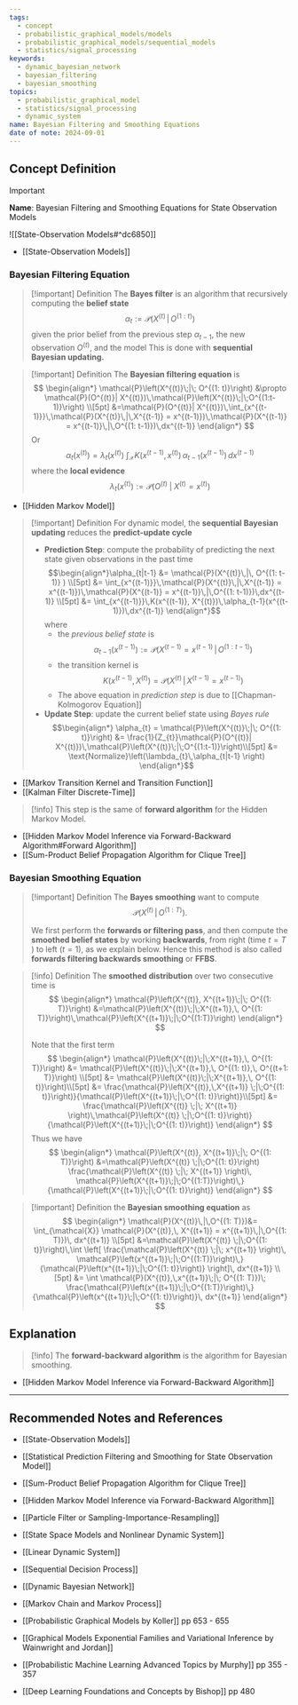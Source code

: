 ```yaml
---
tags:
  - concept
  - probabilistic_graphical_models/models
  - probabilistic_graphical_models/sequential_models
  - statistics/signal_processing
keywords:
  - dynamic_bayesian_network
  - bayesian_filtering
  - bayesian_smoothing
topics:
  - probabilistic_graphical_model
  - statistics/signal_processing
  - dynamic_system
name: Bayesian Filtering and Smoothing Equations
date of note: 2024-09-01
---
```


## Concept Definition

>[!important]
>**Name**: Bayesian Filtering and Smoothing Equations for State Observation Models

![[State-Observation Models#^dc6850]]

- [[State-Observation Models]]

### Bayesian Filtering Equation


>[!important] Definition
>The **Bayes filter** is an algorithm that recursively computing the **belief state** $$\alpha_{t} := \mathcal{P}(X^{(t)}\,|\,O^{(1: t)})$$ given the prior belief from the previous step $\alpha_{t-1}$, the new observation $O^{(t)}$, and the model This is done with **sequential Bayesian updating.** 

>[!important] Definition
>The **Bayesian filtering equation** is 
>$$
>\begin{align*}
>\mathcal{P}\left(X^{(t)}\;|\; O^{(1: t)}\right) &\propto \mathcal{P}(O^{(t)}| X^{(t)})\,\mathcal{P}\left(X^{(t)}\;|\;O^{(1:t-1)}\right)  \\[5pt]
>&=\mathcal{P}(O^{(t)}| X^{(t)})\,\int_{x^{(t-1)}}\,\mathcal{P}(X^{(t)}\,|\,X^{(t-1)} = x^{(t-1)})\,\mathcal{P}(X^{(t-1)} = x^{(t-1)}\,|\,O^{(1: t-1)})\,dx^{(t-1)}
>\end{align*}
>$$
>Or
>$$
>\alpha_{t}(x^{(t)}) = \lambda_{t}(x^{(t)})\;\int_{\mathcal{X}} K(x^{(t-1)}, x^{(t)})\,\alpha_{t-1}(x^{(t-1)})\,dx^{(t-1)}
>$$
>where the **local evidence** $$\lambda_{t}(x^{(t)}) := \mathcal{P}(O^{(t)}\;|\;X^{(t)} = x^{(t)})$$

- [[Hidden Markov Model]]

>[!important] Definition
>For dynamic model, the **sequential Bayesian updating** reduces the **predict-update cycle**
>- **Prediction Step**: compute the probability of predicting the next state given observations in the past time $$\begin{align*}\alpha_{t|t-1} &= \mathcal{P}(X^{(t)}\,|\, O^{(1: t-1)} ) \\[5pt]  &= \int_{x^{(t-1)}}\,\mathcal{P}(X^{(t)}\,|\,X^{(t-1)} = x^{(t-1)})\,\mathcal{P}(X^{(t-1)} = x^{(t-1)}\,|\,O^{(1: t-1)})\,dx^{(t-1)} \\[5pt] &= \int_{x^{(t-1)}}\,K(x^{(t-1)}, X^{(t)})\,\alpha_{t-1}(x^{(t-1)})\,dx^{(t-1)} \end{align*}$$ where 
>	- the *previous belief state* is $$\alpha_{t-1}(x^{(t-1)}) := \mathcal{P}(X^{(t-1)} = x^{(t-1)}\,|\,O^{(1: t-1)})$$
>	- the transition kernel is $$K(x^{(t-1)}, X^{(t)}) = \mathcal{P}(X^{(t)}\,|\,X^{(t-1)} = x^{(t-1)})$$
>	- The above equation in *prediction step* is due to [[Chapman-Kolmogorov Equation]]
>- **Update Step**: update the current belief state using *Bayes rule* $$\begin{align*} \alpha_{t} = \mathcal{P}\left(X^{(t)}\;|\; O^{(1: t)}\right) &= \frac{1}{Z_{t}}\mathcal{P}(O^{(t)}| X^{(t)})\,\mathcal{P}\left(X^{(t)}\;|\;O^{(1:t-1)}\right)\\[5pt] &= \text{Normalize}\left(\lambda_{t}\,\alpha_{t|t-1} \right) \end{align*}$$

- [[Markov Transition Kernel and Transition Function]]
- [[Kalman Filter Discrete-Time]]

>[!info]
>This step is the same of **forward algorithm** for the Hidden Markov Model. 

- [[Hidden Markov Model Inference via Forward-Backward Algorithm#Forward Algorithm]]
- [[Sum-Product Belief Propagation Algorithm for Clique Tree]]

### Bayesian Smoothing Equation

>[!important] Definition
>The **Bayes smoothing** want to compute $$\mathcal{P}(X^{(t)}\,|\,O^{(1: T)}).$$
>
>We first perform the **forwards or filtering pass**, and then compute the **smoothed belief states** by working **backwards**, from right (time $t = T$ ) to left ($t = 1$), as we explain below. Hence this method is also called **forwards filtering backwards smoothing** or **FFBS**.


>[!info] Definition
>The **smoothed distribution** over two consecutive time is
>$$
>\begin{align*}
>\mathcal{P}\left(X^{(t)}, X^{(t+1)}\;|\; O^{(1: T)}\right) &=\mathcal{P}\left(X^{(t)}\;|\;X^{(t+1)},\, O^{(1: T)}\right)\,\mathcal{P}\left(X^{(t+1)}\;|\;O^{(1:T)}\right)  
>\end{align*}
>$$
>
>Note that the first term
>$$
>\begin{align*}
> \mathcal{P}\left(X^{(t)}\;|\;X^{(t+1)},\, O^{(1: T)}\right) &= \mathcal{P}\left(X^{(t)}\;|\;X^{(t+1)},\, O^{(1: t)},\, O^{(t+1: T)}\right)  \\[5pt]
> &= \mathcal{P}\left(X^{(t)}\;|\;X^{(t+1)},\, O^{(1: t)}\right)\\[5pt]
> &= \frac{\mathcal{P}\left(X^{(t)},\,X^{(t+1)} \;|\;O^{(1: t)}\right)}{\mathcal{P}\left(X^{(t+1)}\;|\;O^{(1: t)}\right)}\\[5pt]
> &=  \frac{\mathcal{P}\left(X^{(t)} \;|\; X^{(t+1)} \right)\,\mathcal{P}\left(X^{(t)} \;|\;O^{(1: t)}\right)}{\mathcal{P}\left(X^{(t+1)}\;|\;O^{(1: t)}\right)}
>\end{align*}
>$$
>Thus we have 
>$$
>\begin{align*}
>\mathcal{P}\left(X^{(t)}, X^{(t+1)}\;|\; O^{(1: T)}\right) &=\mathcal{P}\left(X^{(t)} \;|\;O^{(1: t)}\right)   \frac{\mathcal{P}\left(X^{(t)} \;|\; X^{(t+1)} \right)\, \mathcal{P}\left(X^{(t+1)}\;|\;O^{(1:T)}\right)\,}{\mathcal{P}\left(X^{(t+1)}\;|\;O^{(1: t)}\right)} 
>\end{align*}
>$$

>[!important] Definition
>the  **Bayesian smoothing equation** as
>$$
>\begin{align*}
>\mathcal{P}(X^{(t)}\,|\,O^{(1: T)})&= \int_{\mathcal{X}} \mathcal{P}(X^{(t)},\, X^{(t+1)} = x^{(t+1)}\,|\,O^{(1: T)})\, dx^{(t+1)} \\[5pt]
>&=\mathcal{P}\left(X^{(t)} \;|\;O^{(1: t)}\right)\,\int \left[ \frac{\mathcal{P}\left(X^{(t)} \;|\; x^{(t+1)} \right)\, \mathcal{P}\left(x^{(t+1)}\;|\;O^{(1:T)}\right)\,}{\mathcal{P}\left(x^{(t+1)}\;|\;O^{(1: t)}\right)} \right]\,  dx^{(t+1)} \\[5pt]
>&= \int \mathcal{P}(X^{(t)},\,x^{(t+1)}\;|\; O^{(1: T)})\; \frac{\mathcal{P}\left(x^{(t+1)}\;|\;O^{(1:T)}\right)\,}{\mathcal{P}\left(x^{(t+1)}\;|\;O^{(1: t)}\right)}\,  dx^{(t+1)}
>\end{align*}
>$$


## Explanation

>[!info]
>The **forward-backward algorithm** is the algorithm for Bayesian smoothing.
>

- [[Hidden Markov Model Inference via Forward-Backward Algorithm]]



-----------
##  Recommended Notes and References


- [[State-Observation Models]]
- [[Statistical Prediction Filtering and Smoothing for State Observation Model]]
- [[Sum-Product Belief Propagation Algorithm for Clique Tree]]
- [[Hidden Markov Model Inference via Forward-Backward Algorithm]]
- [[Particle Filter or Sampling-Importance-Resampling]]


- [[State Space Models and Nonlinear Dynamic System]]
- [[Linear Dynamic System]]
- [[Sequential Decision Process]]
- [[Dynamic Bayesian Network]]
- [[Markov Chain and Markov Process]]


- [[Probabilistic Graphical Models by Koller]] pp 653 - 655
- [[Graphical Models Exponential Families and Variational Inference by Wainwright and Jordan]]
- [[Probabilistic Machine Learning Advanced Topics by Murphy]] pp 355 - 357
- [[Deep Learning Foundations and Concepts by Bishop]] pp 480